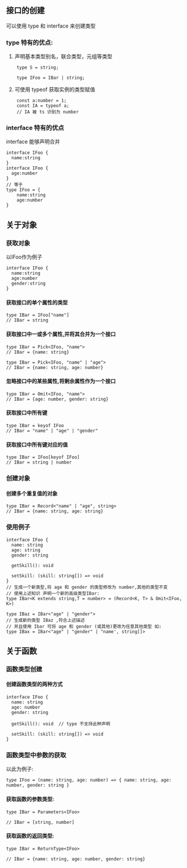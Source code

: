 ## 接口的创建


可以使用 type  和 interface 来创建类型

### type 特有的优点:

1. 声明基本类型别名，联合类型，元组等类型
```
    type S = string;
    
    type IFoo = IBar | string;
```
2. 可使用 typeof 获取实例的类型赋值
```
    const a:number = 1;
    const IA = typeof a;
    // IA 被 ts 识别为 number
```
### interface 特有的优点

interface 能够声明合并
```
interface IFoo {  
  name:string  
}  
interface IFoo {  
  age:number  
}
// 等于
type IFoo = {
    name:string 
    age:number
}
```
## 关于对象

### 获取对象
以IFoo作为例子

```
interface IFoo {  
  name:string  
  age:number  
  gender:string  
}  
```

#### 获取接口的单个属性的类型
```
type IBar = IFoo["name"]
// IBar = string
```

#### 获取接口中一或多个属性,并将其合并为一个接口

```
type IBar = Pick<IFoo, "name">
// IBar = {name: string}
```

```
type IBar = Pick<IFoo, "name" | "age">
// IBar = {name: string, age: number}
```

#### 忽略接口中的某些属性,将剩余属性作为一个接口

```
type IBar = Omit<IFoo, "name">
// IBar = {age: number, gender: string}
```

#### 获取接口中所有键

```
type IBar = keyof IFoo
// IBar = "name" | "age" | "gender"
```

#### 获取接口中所有键对应的值

```
type IBar = IFoo[keyof IFoo]
// IBar = string | number
```


### 创建对象

#### 创建多个重复值的对象

```
type IBar = Record<"name" | "age", string>
// IBar = {name: string, age: string}
```


### 使用例子

```
interface IFoo {  
  name: string  
  age: string  
  gender: string  
  
  getSkill(): void  
  
  setSkill: (skill: string[]) => void  
}
// 生成一个新类型,将 age 和 gender 的类型修改为 number,其他的类型不变
// 使用上述知识 声明一个新的高级类型IBar:
type IBar<K extends string,T = number> = (Record<K, T> & Omit<IFoo, K>)

type IBaz = IBar<"age" | "gender">
// 生成新的类型 IBaz ,符合上述描述
// 并且使用 Ibar 可将 age 和 gender (或其他)更改为任意其他类型 如:
type IBax = IBar<"age" | "gender" | "name', string[]>
```


## 关于函数

### 函数类型创建

#### 创建函数类型的两种方式

```
interface IFoo {  
  name: string  
  age: number  
  gender: string  
  
  getSkill(): void  // type 不支持此种声明
  
  setSkill: (skill: string[]) => void  
}
```

### 函数类型中参数的获取

以此为例子:
```
type IFoo = (name: string, age: number) => { name: string, age: number, gender: string }
```

#### 获取函数的参数类型:
```
type IBar = Parameters<IFoo>  
  
// IBar = [string, number]
```

#### 获取函数的返回类型:

```
type IBar = ReturnType<IFoo>  
  
// IBar = {name: string, age: number, gender: string}
```
